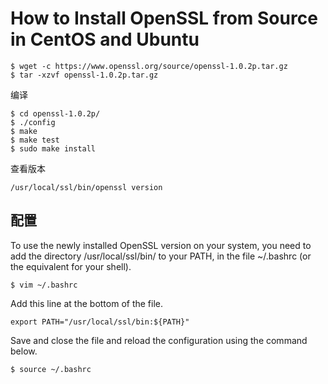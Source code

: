 # How to Install OpenSSL from Source in CentOS and Ubuntu

```
$ wget -c https://www.openssl.org/source/openssl-1.0.2p.tar.gz
$ tar -xzvf openssl-1.0.2p.tar.gz
```

编译
```
$ cd openssl-1.0.2p/
$ ./config
$ make
$ make test
$ sudo make install 
```

查看版本
```
/usr/local/ssl/bin/openssl version
```

## 配置

To use the newly installed OpenSSL version on your system, you need to add the directory /usr/local/ssl/bin/ to your PATH, in the file ~/.bashrc (or the equivalent for your shell).

```
$ vim ~/.bashrc
```

Add this line at the bottom of the file.
```
export PATH="/usr/local/ssl/bin:${PATH}"
```
Save and close the file and reload the configuration using the command below.
```
$ source ~/.bashrc
```
